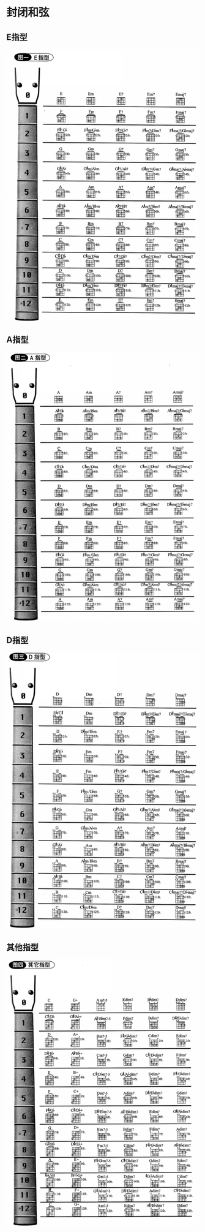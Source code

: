 # 封闭和弦

## E指型
![](../images/basic/e_barre_chord.png)

## A指型
![](../images/basic/a_barre_chord.png)

## D指型
![](../images/basic/d_barre_chord.png)

## 其他指型
![](../images/basic/other_barre_chord.png)
